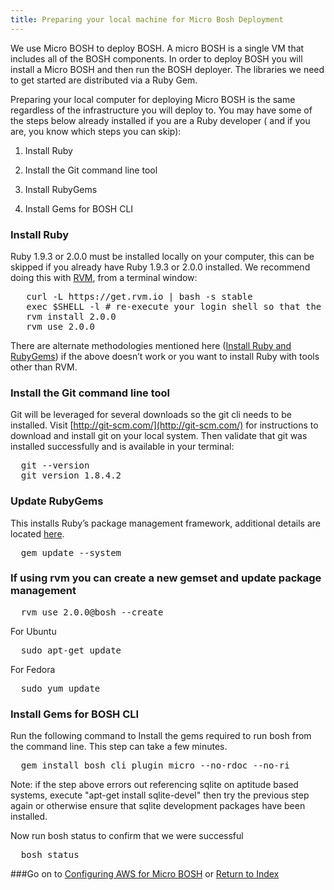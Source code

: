 ```yaml
---
title: Preparing your local machine for Micro Bosh Deployment
---
```


We use Micro BOSH to deploy BOSH. A micro BOSH is a single VM that includes all of the BOSH components. In order to deploy BOSH you will install a Micro BOSH and then run the BOSH deployer. The libraries we need to get started are distributed via a Ruby Gem.

Preparing your local computer for deploying Micro BOSH is the same regardless of the infrastructure you will deploy to.  You may have some of the steps below already installed if you are a Ruby developer ( and if you are, you know which steps you can skip):

1. Install Ruby

2. Install the Git command line tool

3. Install RubyGems

4. Install Gems for BOSH CLI

### Install Ruby

Ruby 1.9.3 or 2.0.0 must be installed locally on your computer, this can be skipped if you already have Ruby 1.9.3 or 2.0.0 installed.  We recommend doing this with [RVM](https://rvm.io/rvm/install), from a terminal window:

<pre class="terminal">
   curl -L https://get.rvm.io | bash -s stable
   exec $SHELL -l # re-execute your login shell so that the rvm command will be found.
   rvm install 2.0.0
   rvm use 2.0.0
</pre>

There are alternate methodologies mentioned here ([Install Ruby and RubyGems](http://docs.cloudfoundry.com/docs/common/install_ruby.html)) if the above doesn’t work or you want to install Ruby with tools other than RVM.

### Install the Git command line tool

Git will be leveraged for several downloads so the git cli needs to be installed.  Visit [http://git-scm.com/](http://git-scm.com/) for instructions to download and install git on your local system. Then validate that git was installed successfully and is available in your terminal:

<pre class="terminal">
  git --version
  git version 1.8.4.2
</pre>

### Update RubyGems

This installs Ruby’s package management framework, additional details are located [here](http://rubygems.org/pages/download).
<pre class="terminal">
  gem update --system
</pre>

### If using rvm you can create a new gemset and update package management

<pre class="terminal">
  rvm use 2.0.0@bosh --create
</pre>

For Ubuntu

<pre class="terminal">
  sudo apt-get update
</pre>

For Fedora

<pre class="terminal">
  sudo yum update
</pre>

### Install Gems for BOSH CLI

Run the following command to Install the gems required to run bosh from the command line. This step can take a few minutes.

<pre class="terminal">
  gem install bosh_cli_plugin_micro --no-rdoc --no-ri
</pre>

Note: if the step above errors out referencing sqlite on aptitude based systems, execute "apt-get install sqlite-devel" then try the previous step again or otherwise ensure that sqlite development packages have been installed.

Now run bosh status to confirm that we were successful

<pre class="terminal">
  bosh status
</pre>


###Go on to [Configuring AWS for Micro BOSH](/docs/running/deploying-cf/aws-ec2/configure_aws_micro_bosh.html) or [Return to Index](/docs/running/deploying-cf/aws-ec2/index.html)




